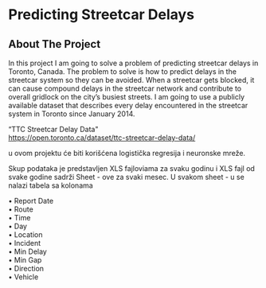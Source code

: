 # Predicting Streetcar Delays 

## About The Project

In this project I am going to solve a problem of predicting streetcar delays in Toronto,
Canada. The problem to solve is how to predict delays in the streetcar system so they
can be avoided. When a streetcar gets blocked, it can cause compound delays in the streetcar network and
contribute to overall gridlock on the city’s busiest streets. 
I am going to use a publicly available dataset that describes every delay encountered in the
streetcar system in Toronto since January 2014.

“TTC Streetcar Delay Data"  
https://open.toronto.ca/dataset/ttc-streetcar-delay-data/

u ovom projektu će biti korišćena logistička regresija i neuronske mreže.

Skup podataka je predstavljen XLS fajloviama za svaku godinu i XLS fajl od svake godine sadrži Sheet - ove za svaki mesec.
U svakom sheet - u se nalazi tabela sa kolonama

• Report Date             
• Route           
• Time            
• Day         
• Location        
• Incident            
• Min Delay           
• Min Gap           
• Direction           
• Vehicle         








